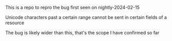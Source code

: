 This is a repo to repro the bug first seen on nightly-2024-02-15

Unicode characters past a certain range cannot be sent in certain fields of a resource

The bug is likely wider than this, that's the scope I have confirmed so far